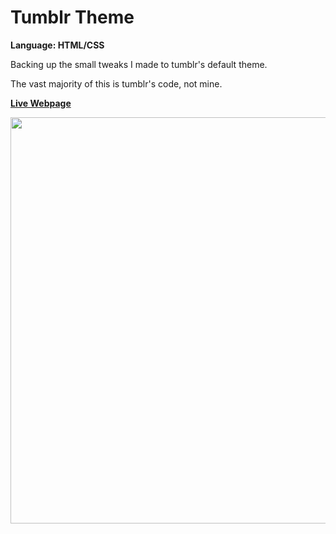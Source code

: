 # Tumblr Theme
<strong>Language: HTML/CSS</strong>

Backing up the small tweaks I made to tumblr's default theme. 

The vast majority of this is tumblr's code, not mine. 

<a href="http://dargacode.tumblr.com/tagged/highlights"><b>Live Webpage</b></a>

<img src ="http://65.media.tumblr.com/63d477ac74963f48a61729c265e4de64/tumblr_inline_oal4krAz8b1tvc5hi_1280.png" width="650">

